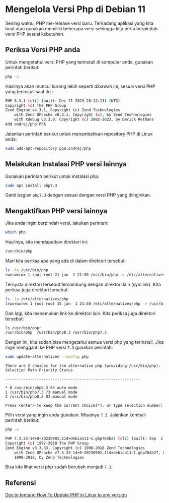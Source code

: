 # Mengelola Versi Php di Debian 11

Seiring waktu, PHP me-release versi baru. Terkadang aplikasi yang kita buat atau gunakan
memiliki beberapa versi sehingga kita perlu berpindah versi PHP sesuai kebutuhan.

## Periksa Versi PHP anda
Untuk mengetahui versi PHP yang terinstall di komputer anda, gunakan perintah berikut:
```bash
php -v
```
Hasilnya akan muncul kurang lebih seperti dibawah ini, sesuai versi PHP yang terinstall saat
itu :
```bash
PHP 8.3.1 (cli) (built: Dec 21 2023 20:12:13) (NTS)
Copyright (c) The PHP Group
Zend Engine v4.3.1, Copyright (c) Zend Technologies
    with Zend OPcache v8.3.1, Copyright (c), by Zend Technologies
    with Xdebug v3.3.0, Copyright (c) 2002-2023, by Derick Rethans
Add ondrej/php PPA
```

Jalankan perintah berikut untuk menambahkan repository PHP di Linux anda:
```bash
sudo add-apt-repository ppa:ondrej/php
```

## Melakukan Instalasi PHP versi lainnya
Gunakan perintah berikut untuk instalasi php:
```bash
sudo apt install php7.3
```
Ganti bagian `php7.3` dengan sesuai dengan versi PHP yang diinginkan.

## Mengaktifkan PHP versi lainnya
Jika anda ingin berpindah versi, lakukan perintah:
```bash
which php
```
Hasilnya, kita mendapatkan direktori ini:
```bash
/usr/bin/php
```
Mari kita periksa apa yang ada di dalam direktori tersebut:
```bash
ls -la /usr/bin/php
rwxrwxrwx 1 root root 21 jan  1 21:50 /usr/bin/php -> /etc/alternatives/php
```
Ternyata direktori tersebut tersambung dengan direktori lain (symlink). Kita periksa juga
direktori tersebut:
```bash
ls -la /etc/alternatives/php
lrwxrwxrwx 1 root root 15 jan  1 21:50 /etc/alternatives/php -> /usr/bin/php8.3
```
Dan lagi, kita menemukan link ke direktori lain. Kita periksa juga direktori tersebut:
```bash
ls /usr/bin/php*
/usr/bin/php  /usr/bin/php8.3 /usr/bin/php7.3
```
Dengan ini, kita sudah bisa mengetahui semua versi php yang terinstall.
Jika ingin mengganti ke PHP versi `7.3` gunakan perintah:
```bash
sudo update-alternatives --config php
```
```
There are 2 choices for the alternative php (providing /usr/bin/php).
Selection Path Priority Status

------------------------------------------------------------

* 0 /usr/bin/php8.3 83 auto mode
1 /usr/bin/php7.3 73 manual mode
2 /usr/bin/php8.3 83 manual mode

Press <enter> to keep the current choice[*], or type selection number:
```
Pilih versi yang ingin anda gunakan. Misalnya `7.3`.
Jalankan kembali perintah berikut:
```bash
php -v
```
```bash
PHP 7.3.33-14+0~20230902.114+debian11~1.gbp764b27 (cli) (built: Sep  2 2023 07:10:18) ( NTS )
Copyright (c) 1997-2018 The PHP Group
Zend Engine v3.3.33, Copyright (c) 1998-2018 Zend Technologies
    with Zend OPcache v7.3.33-14+0~20230902.114+debian11~1.gbp764b27, Copyright (c)
    1999-2018, by Zend Technologies
```

Bisa kita lihat versi php sudah berubah menjadi `7.3`.

## Referensi
[Dev.to tentang How To Update PHP in Linux to any version](https://dev.to/xxzeroxx/how-to-update-php-in-linux-to-any-version-16mp)

